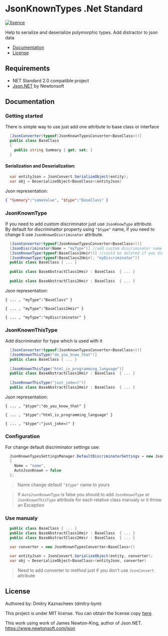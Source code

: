 # JsonKnownTypes .Net Standard
[![lisence](https://img.shields.io/badge/nuget-v0.1.0-orange?logo=nuget&style=flat-square)](https://www.nuget.org/packages/JsonKnownTypes/)

Help to serialize and deserialize polymorphic types. Add distractor to json data

- [Documentation](#Documentation)
- [License](#License)

## Requirements
- NET Standard 2.0 compatible project
- [Json.NET](https://github.com/JamesNK/Newtonsoft.Json) by Newtonsoft

## Documentation
### Getting started
There is simple way to use just add one attribute to base class or interface
```c#
  [JsonConverter(typeof(JsonKnownTypesConverter<BaseClass>))]
  public class BaseClass
  {
    public string Summary { get; set; }
  }
```
#### Serialization and Deserialization:
```c#
  var entityJson = JsonConvert.SerializeObject(entity);
  var obj = DeserializeObject<BaseClass>(entityJson)
```
Json representation:
```json
{ "Summary":"someValue", "$type":"BaseClass" }
```
### JsonKnownType
If you need to add custom discriminator just use `JsonKnowType` attribute.  
By default for discriminattor property using `"$type"` name, if you need to change it use `JsonKnownDiscriminator` attribute. 
```c#
  [JsonConverter(typeof(JsonKnownTypesConverter<BaseClass>))]
  [JsonDiscriminator(Name = "myType")] //add custom discriminator name
  [JsonKnownType(typeof(BaseClass1Heir))] //could be deleted if you didn't turn off AutoJsonKnownType
  [JsonKnownType(typeof(BaseClass2Heir), "myDiscriminator")]
  public class BaseClass { ... }
  
  public class BaseAbstractClass1Heir : BaseClass  { ... }
  
  public class BaseAbstractClass2Heir : BaseClass  { ... }
```
Json representation:
```
{ ... , "myType":"BaseClass" }

{ ... , "myType":"BaseClass1Heir" }

{ ... , "myType":"myDiscriminator" }
```
### JsonKnownThisType
Add discriminator for type which is used with it
```c#
  [JsonConverter(typeof(JsonKnownTypesConverter<BaseClass>))]
  [JsonKnownThisType("do_you_know_that")]
  public class BaseClass { ... }
  
  [JsonKnownThisType("html_is_programming_language")]
  public class BaseAbstractClass1Heir : BaseClass  { ... }
  
  [JsonKnownThisType("just_joke=)")]
  public class BaseAbstractClass2Heir : BaseClass  { ... }
```
Json representation:
```
{ ... , "$type":"do_you_know_that" }

{ ... , "$type":"html_is_programming_language" }

{ ... , "$type":"just_joke=)" }
```
### Configuration
For change default discriminator settings use:
```c#
  JsonKnownTypesSettingsManager.DefaultDiscriminatorSettings = new JsonDiscriminatorSettings
  {
    Name = "name",
    AutoJsonKnown = false
  };
```
> Name change default `"$type"` name to yours  

> If `AutoJsonKnownType` is false you should to add `JsonKnownType` or `JsonKnownThisType` attribute for each relative class manualy or it throw an Exception
### Use manualy
```c#
  public class BaseClass { ... }
  public class BaseAbstractClass1Heir : BaseClass  { ... }
  public class BaseAbstractClass2Heir : BaseClass  { ... }
```
```c#
  var converter = new JsonKnownTypesConverter<BaseClass>()
  
  var entityJson = JsonConvert.SerializeObject(entity, converter);
  var obj = DeserializeObject<BaseClass>(entityJson, converter)
```
> Need to add converter to method just if you don't use `JsonConvert` attribute
## License

Authored by: Dmitry Kaznacheev (dmitry-bym)

This project is under MIT license. You can obtain the license copy [here](https://github.com/dmitry-bym/JsonKnownTypes/blob/master/LICENSE).

This work using work of James Newton-King, author of Json.NET. https://www.newtonsoft.com/json
